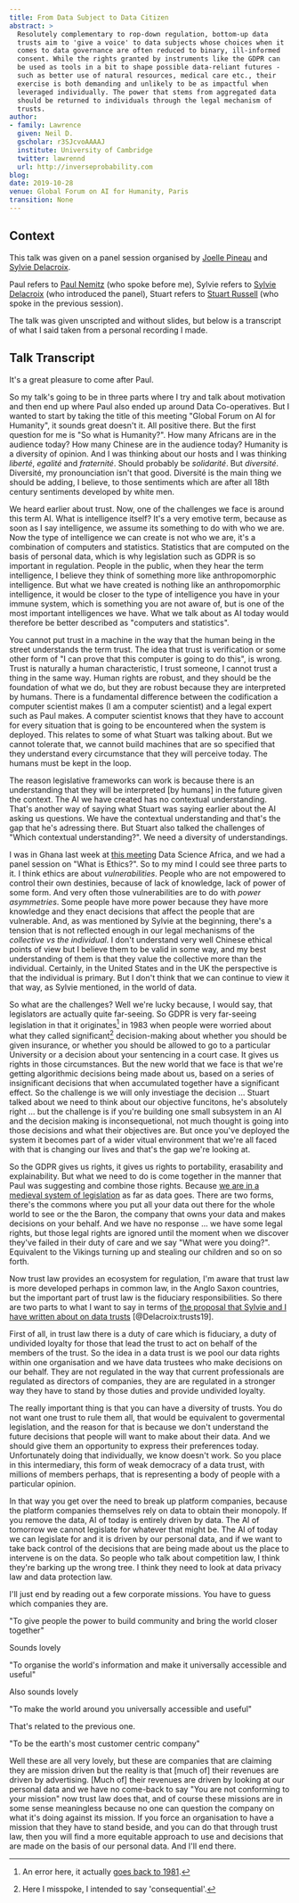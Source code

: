 ```yaml
---
title: From Data Subject to Data Citizen
abstract: > 
  Resolutely complementary to rop-down regulation, bottom-up data
  trusts aim to 'give a voice' to data subjects whose choices when it
  comes to data governance are often reduced to binary, ill-informed
  consent. While the rights granted by instruments like the GDPR can
  be used as tools in a bit to shape possible data-reliant futures -
  such as better use of natural resources, medical care etc., their
  exercise is both demanding and unlikely to be as impactful when
  leveraged individually. The power that stems from aggregated data
  should be returned to individuals through the legal mechanism of
  trusts.
author:
- family: Lawrence
  given: Neil D.
  gscholar: r3SJcvoAAAAJ
  institute: University of Cambridge
  twitter: lawrennd
  url: http://inverseprobability.com
blog: 
date: 2019-10-28
venue: Global Forum on AI for Humanity, Paris
transition: None
---
```


## Context

This talk was given on a panel session organised by [Joelle Pineau](https://www.cs.mcgill.ca/~jpineau/) and [Sylvie Delacroix](https://www.birmingham.ac.uk/staff/profiles/law/delacroix-sylvie.aspx).

Paul refers to [Paul Nemitz](https://twitter.com/PaulNemitz) (who spoke before me), Sylvie refers to [Sylvie Delacroix](https://twitter.com/sylviedelacroix?lang=en) (who introduced the panel), Stuart refers to [Stuart Russell](https://people.eecs.berkeley.edu/~russell/) (who spoke in the previous session). 

The talk was given unscripted and without slides, but below is a transcript of what I said taken from a personal recording I made.

## Talk Transcript

It's a great pleasure to come after Paul.

So my talk's going to be in three parts where I try and talk about motivation and then end up where Paul also ended up around Data Co-operatives. But I wanted to start by taking the title of this meeting "Global Forum on AI for Humanity", it sounds great doesn't it. All positive there. But the first question for me is "So what is Humanity?". How many Africans are in the audience today? How many Chinese are in the audience today? Humanity is a diversity of opinion. And I was thinking about our hosts and I was thinking *liberté*, *egalité* and *fraternité*. Should probably be *solidarité*. But *diversité*. Diversité, my pronounciation isn't that good. Diversité is the main thing we should be adding, I believe, to those sentiments which are after all 18th century sentiments developed by white men. 

We heard earlier about trust. Now, one of the challenges we face is around this term AI. What is intelligence itself? It's a very emotive term, because as soon as I say intelligence, we assume its something to do with who we are. Now the type of intelligence we can create is not who we are, it's a combination of computers and statistics. Statistics that are computed on the basis of personal data, which is why legislation such as GDPR is so important in regulation. People in the public, when they hear the term intelligence, I believe they think of something more like anthropomorphic intelligence. But what we have created is nothing like an anthropomorphic intelligence, it would be closer to the type of intelligence you have in your immune system, which is something you are not aware of, but is one of the most important intelligences we have. What we talk about as AI today would therefore be better described as "computers and statistics". 

You cannot put trust in a machine in the way that the human being in the street understands the term trust. The idea that trust is verification or some other form of "I can prove that this computer is going to do this", is wrong. Trust is naturally a human characteristic, I trust someone, I cannot trust a thing in the same way. Human rights are robust, and they should be the foundation of what we do, but they are robust because they are interpreted by humans. There is a fundamental difference between the codification a computer scientist makes (I am a computer scientist) and a legal expert such as Paul makes. A computer scientist knows that they have to account for every situation that is going to be encountered when the system is deployed. This relates to some of what Stuart was talking about. But we cannot tolerate that, we cannot build machines that are so specified that they understand every circumstance that they will perceive today. The humans must be kept in the loop. 

The reason legislative frameworks can work is because there is an understanding that they will be interpreted [by humans] in the future given the context. The AI we have created has no contextual understanding. That's another way of saying what Stuart was saying earlier about the AI asking us questions. We have the contextual understanding and that's the gap that he's adressing there. But Stuart also talked the challenges of "Which contextual understanding?". We need a diversity of understandings. 

I was in Ghana last week at [this meeting](http://www.datascienceafrica.org/dsa2019accra/) Data Science Africa, and we had a panel session on "What is Ethics?". So to my mind I could see three parts to it. I think ethics are about *vulnerabilities*. People who are not empowered to control their own destinies, because of lack of knowledge, lack of power of some form. And very often those vulnerabilities are to do with *power asymmetries*. Some people have more power because they have more knowledge and they enact decisions that affect the people that are vulnerable. And, as was mentioned by Sylvie at the beginning, there's a tension that is not reflected enough in our legal mechanisms of the *collective vs the individual*. I don't understand very well Chinese ethical points of view but I believe them to be valid in some way, and my best understanding of them is that they value the collective more than the individual. Certainly, in the United States and in the UK the perspective is that the individual is primary. But I don't think that we can continue to view it that way, as Sylvie mentioned, in the world of data. 

So what are the challenges? Well we're lucky because, I would say, that legislators are actually quite far-seeing. So GDPR is very far-seeing legislation in that it originates[^correction] in 1983 when people were worried about what they called significant[^significant] decision-making about whether you should be given insurance, or whether you should be allowed to go to a particular University or a decision about your sentencing in a court case. It gives us rights in those circumstances. But the new world that we face is that we're getting algorithmic decisions being made about us, based on a series of insignificant decisions that when accumulated together have a significant effect. So the challenge is we will only investiage the decision ... Stuart talked about we need to think about our objective funcitons, he's absolutely right ... but the challenge is if you're building one small subsystem in an AI and the decision making is inconsequetional, not much thought is going into those decisions and what their objectives are. But once you've deployed the system it becomes part of a wider vitual environment that we're all faced with that is changing our lives and that's the gap we're looking at. 

[^correction]: An error here, it actually [goes back to 1981](https://www.coe.int/en/web/data-protection/convention108-and-protocol). 

So the GDPR gives us rights, it gives us rights to portability, erasability and explainability. But what we need to do is come together in the manner that Paul was suggesting and combine those rights. Because [we are in a medieval system of legislation](https://www.theguardian.com/media-network/2015/nov/16/information-barons-threaten-autonomy-privacy-online) as far as data goes. There are two forms, there's the commons where you put all your data out there for the whole world to see or the the Baron, the company that owns your data and makes decisions on your behalf. And we have no response ... we have some legal rights, but those legal rights are ignored until the moment when we discover they've failed in their duty of care and we say "What were you doing?". Equivalent to the Vikings turning up and stealing our children and so on so forth. 

Now trust law provides an ecosystem for regulation, I'm aware that trust law is more developed perhaps in common law, in the Anglo Saxon countries, but the important part of trust law is the fiduciary responsibilities. So there are two parts to what I want to say in terms of [the proposal that Sylvie and I have written about on data trusts](https://academic.oup.com/idpl/advance-article/doi/10.1093/idpl/ipz014/5579842) [@Delacroix:trusts19]. 

First of all, in trust law there is a duty of care which is fiduciary, a duty of undivided loyalty for those that lead the trust to act on behalf of the members of the trust. So the idea in a data trust is we pool our data rights within one organisation and we have data trustees who make decisions on our behalf. They are not regulated in the way that current professionals are regulated as directors of companies, they are are regulated in a stronger way they have to stand by those duties and provide undivided loyalty. 

The really important thing is that you can have a diversity of trusts. You do not want one trust to rule them all, that would be equivalent to govermental legislation, and the reason for that is because we don't understand the future decisions that people will want to make about their data. And we should give them an opportunity to express their preferences today. Unfortunately doing that individually, we know doesn't work. So you place in this intermediary, this form of weak democracy of a data trust, with millions of members perhaps, that is representing a body of people with a particular opinion. 

In that way you get over the need to break up platform companies, because the platform companies themselves rely on data to obtain their monopoly. If you remove the data, AI of today is entirely driven by data. The AI of tomorrow we cannot legislate for whatever that might be. The AI of today we can legislate for and it is driven by our personal data, and if we want to take back control of the decisions that are being made about us the place to intervene is on the data. So people who talk about competition law, I think they're barking up the wrong tree. I think they need to look at data privacy law and data protection law. 

I'll just end by reading out a few corporate missions. You have to guess which companies they are. 

"To give people the power to build community and bring the world closer together"

Sounds lovely

"To organise the world's information and make it universally accessible and useful"

Also sounds lovely

"To make the world around you universally accessible and useful"

That's related to the previous one. 

"To be the earth's most customer centric company"

Well these are all very lovely, but these are companies that are claiming they are mission driven but the reality is that [much of] their revenues are driven by advertising. [Much of] their revenues are driven by looking at our personal data and we have no come-back to say "You are not conforming to your mission" now trust law does that, and of course these missions are in some sense meaningless because no one can question the company on what it's doing against its mission. If you force an organisation to have a mission that they have to stand beside, and you can do that through trust law, then you will find a more equitable approach to use and decisions that are made on the basis of our personal data. And I'll end there. 

[^significant]: Here I misspoke, I intended to say 'consequential'. 
